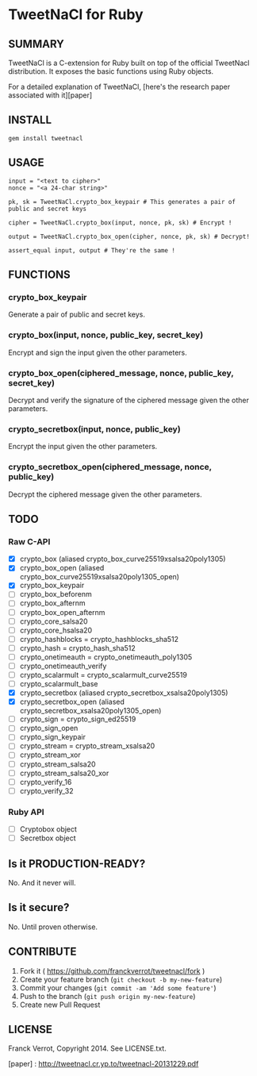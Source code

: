 # TweetNaCl for Ruby

## SUMMARY

TweetNaCl is a C-extension for Ruby built on top of the official TweetNacl
distribution. It exposes the basic functions using Ruby objects.

For a detailed explanation of TweetNaCl, [here's the research paper associated with it][paper]

## INSTALL

    gem install tweetnacl

## USAGE

    input = "<text to cipher>"
    nonce = "<a 24-char string>"

    pk, sk = TweetNaCl.crypto_box_keypair # This generates a pair of public and secret keys

    cipher = TweetNaCl.crypto_box(input, nonce, pk, sk) # Encrypt !

    output = TweetNaCl.crypto_box_open(cipher, nonce, pk, sk) # Decrypt!

    assert_equal input, output # They're the same !

## FUNCTIONS

### crypto_box_keypair

Generate a pair of public and secret keys.

### crypto_box(input, nonce, public_key, secret_key)

Encrypt and sign the input given the other parameters.

### crypto_box_open(ciphered_message, nonce, public_key, secret_key)

Decrypt and verify the signature of the ciphered message given the other parameters.

### crypto_secretbox(input, nonce, public_key)

Encrypt the input given the other parameters.

### crypto_secretbox_open(ciphered_message, nonce, public_key)

Decrypt the ciphered message given the other parameters.


## TODO

### Raw C-API
* [x] crypto_box (aliased crypto_box_curve25519xsalsa20poly1305)
* [x] crypto_box_open (aliased crypto_box_curve25519xsalsa20poly1305_open)
* [x] crypto_box_keypair
* [ ] crypto_box_beforenm
* [ ] crypto_box_afternm
* [ ] crypto_box_open_afternm
* [ ] crypto_core_salsa20
* [ ] crypto_core_hsalsa20
* [ ] crypto_hashblocks = crypto_hashblocks_sha512
* [ ] crypto_hash = crypto_hash_sha512
* [ ] crypto_onetimeauth = crypto_onetimeauth_poly1305
* [ ] crypto_onetimeauth_verify
* [ ] crypto_scalarmult = crypto_scalarmult_curve25519
* [ ] crypto_scalarmult_base
* [x] crypto_secretbox (aliased crypto_secretbox_xsalsa20poly1305)
* [x] crypto_secretbox_open (aliased crypto_secretbox_xsalsa20poly1305_open)
* [ ] crypto_sign = crypto_sign_ed25519
* [ ] crypto_sign_open
* [ ] crypto_sign_keypair
* [ ] crypto_stream = crypto_stream_xsalsa20
* [ ] crypto_stream_xor
* [ ] crypto_stream_salsa20
* [ ] crypto_stream_salsa20_xor
* [ ] crypto_verify_16
* [ ] crypto_verify_32

### Ruby API

* [ ] Cryptobox object
* [ ] Secretbox object

## Is it PRODUCTION-READY?

No. And it never will.

## Is it secure?

No. Until proven otherwise.

## CONTRIBUTE

1. Fork it ( https://github.com/franckverrot/tweetnacl/fork )
2. Create your feature branch (`git checkout -b my-new-feature`)
3. Commit your changes (`git commit -am 'Add some feature'`)
4. Push to the branch (`git push origin my-new-feature`)
5. Create new Pull Request

## LICENSE

Franck Verrot, Copyright 2014. See LICENSE.txt.


[paper] : http://tweetnacl.cr.yp.to/tweetnacl-20131229.pdf
